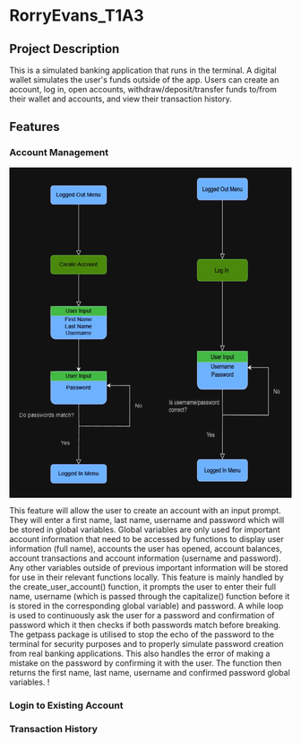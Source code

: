 # RorryEvans_T1A3 

## Project Description
This is a simulated banking application that runs in the terminal. A digital wallet simulates the user's funds outside of the app. Users can create an account, log in, open accounts, withdraw/deposit/transfer funds to/from their wallet and accounts, and view their transaction history.

## Features

### Account Management

<div style="display: flex;">
    <img src="/docs/account-creation.png" alt="Account Creation" style="width: 50%;">
    <img src="/docs/log-in.png" alt="Log In" style="width: 50%;">
</div>

This feature will allow the user to create an account with an input prompt. They will enter a first name, last name, username and password which will be stored in global variables.
Global variables are only used for important account information that need to be accessed by functions to display user information (full name), accounts the user has opened, account balances, account
transactions and account information (username and password). Any other variables outside of previous important information will be stored for use in their relevant functions locally.
This feature is mainly handled by the create_user_account() function, it prompts the user to enter their full name, username (which is passed through the capitalize() function before it is stored in the corresponding global variable) and password. A while loop is used to continuously ask the user
for a password and confirmation of password which it then checks if both passwords match before breaking. The getpass package is utilised to stop the echo of the password to the terminal for security purposes and to properly simulate password creation from real banking applications. This also handles the error of making a mistake on the password by confirming it with the user. The function then returns the first name, last name, username and confirmed password global variables. 
!


### Login to Existing Account

### Transaction History

